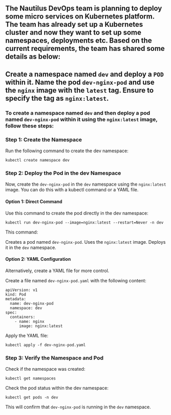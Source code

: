 ## The Nautilus DevOps team is planning to deploy some micro services on Kubernetes platform. The team has already set up a Kubernetes cluster and now they want to set up some namespaces, deployments etc. Based on the current requirements, the team has shared some details as below:
## Create a namespace named `dev` and deploy a `POD` within it. Name the pod `dev-nginx-pod` and use the `nginx` image with the `latest` tag. Ensure to specify the tag as `nginx:latest`.

### To create a namespace named `dev` and then deploy a pod named `dev-nginx-pod` within it using the `nginx:latest` image, follow these steps:

### Step 1: Create the Namespace

Run the following command to create the dev namespace:

`kubectl create namespace dev`

### Step 2: Deploy the Pod in the dev Namespace

Now, create the `dev-nginx-pod` in the `dev` namespace using the `nginx:latest` image. You can do this with a kubectl command or a YAML file.

#### Option 1: Direct Command

Use this command to create the pod directly in the dev namespace:

`kubectl run dev-nginx-pod --image=nginx:latest --restart=Never -n dev`

This command:

Creates a pod named `dev-nginx-pod`.
Uses the `nginx:latest` image.
Deploys it in the `dev` namespace.

#### Option 2: YAML Configuration

Alternatively, create a YAML file for more control.

Create a file named `dev-nginx-pod.yaml` with the following content:

```
apiVersion: v1
kind: Pod
metadata:
  name: dev-nginx-pod
  namespace: dev
spec:
  containers:
    - name: nginx
      image: nginx:latest
```

Apply the YAML file:

`kubectl apply -f dev-nginx-pod.yaml`

### Step 3: Verify the Namespace and Pod

Check if the namespace was created:

`kubectl get namespaces`

Check the pod status within the dev namespace:

`kubectl get pods -n dev`

This will confirm that `dev-nginx-pod` is running in the `dev` namespace.